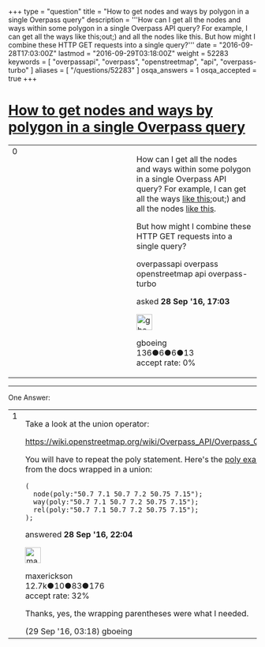 +++
type = "question"
title = "How to get nodes and ways by polygon in a single Overpass query"
description = '''How can I get all the nodes and ways within some polygon in a single Overpass API query? For example, I can get all the ways like this;out;) and all the nodes like this.  But how might I combine these HTTP GET requests into a single query?'''
date = "2016-09-28T17:03:00Z"
lastmod = "2016-09-29T03:18:00Z"
weight = 52283
keywords = [ "overpassapi", "overpass", "openstreetmap", "api", "overpass-turbo" ]
aliases = [ "/questions/52283" ]
osqa_answers = 1
osqa_accepted = true
+++

<div class="headNormal">

# [How to get nodes and ways by polygon in a single Overpass query](/questions/52283/how-to-get-nodes-and-ways-by-polygon-in-a-single-overpass-query)

</div>

<div id="main-body">

<div id="askform">

<table id="question-table" style="width:100%;">
<colgroup>
<col style="width: 50%" />
<col style="width: 50%" />
</colgroup>
<tbody>
<tr>
<td style="width: 30px; vertical-align: top"><div class="vote-buttons">
<span id="post-52283-upvote" class="ajax-command post-vote up" rel="nofollow" title="I like this post (click again to cancel)"> </span>
<div id="post-52283-score" class="post-score" title="current number of votes">
0
</div>
<span id="post-52283-downvote" class="ajax-command post-vote down" rel="nofollow" title="I dont like this post (click again to cancel)"> </span> <span id="favorite-mark" class="ajax-command favorite-mark" rel="nofollow" title="mark/unmark this question as favorite (click again to cancel)"> </span>
<div id="favorite-count" class="favorite-count">
&#10;</div>
</div></td>
<td><div id="item-right">
<div class="question-body">
<p>How can I get all the nodes and ways within some polygon in a single Overpass API query? For example, I can get all the ways <a href="http://www.overpass-api.de/api/interpreter?data=%5Bout:json%5D%5Btimeout:360%5D;way%5B" title="highway&quot;](poly:&quot;40.46125250000001 -80.2224771185185 40.461511 -80.221738 40.461597999999995 -80.22151 40.461695999999996 -80.221293 40.46181 -80.22108899999999 40.461894 -80.220968 40.461939 -80.220902 40.462081 -80.220732 40.462235 -80.220581 40.462384 -80.220462 40.462399 -80.220451 40.462568 -80.220342 40.462783 -80.22024499999999 40.463015 -80.220173 40.463124 -80.220146 40.463138 -80.220143 40.463311 -80.220118 40.463409999999996 -80.220111 40.463605 -80.220106 40.463873 -80.220109 40.463876 -80.21988999999999 40.463884 -80.21977 40.463902999999995 -80.21967099999999 40.463932 -80.21958599999999 40.463986 -80.21949 40.464034 -80.21942 40.463864 -80.21931699999999 40.463708 -80.219253 40.46384 -80.219183 40.464085 -80.219376 40.464422 -80.21937 40.465002999999996 -80.219248 40.466426 -80.218577 40.46763 -80.218542 40.470379 -80.21951 40.470436 -80.219543 40.470755 -80.219729 40.470566999999996 -80.220051 40.470346 -80.220401 40.470424 -80.220447 40.47092 -80.220839 40.471806 -80.221527 40.471931 -80.221639 40.472075 -80.220137 40.472207999999995 -80.21859099999999 40.472282 -80.218097 40.472384 -80.217075 40.472552 -80.215248 40.472558 -80.214581 40.472543 -80.214029 40.472515 -80.213465 40.472432999999995 -80.212988 40.47229 -80.212409 40.472122 -80.21175199999999 40.471914 -80.211146 40.471581 -80.21046 40.471134 -80.209606 40.470575 -80.208596 40.470191 -80.20788399999999 40.469651999999996 -80.206862 40.469166 -80.205924 40.468755 -80.204903 40.46845 -80.203957 40.468272999999996 -80.202919 40.467835 -80.200237 40.467863 -80.200144 40.467856 -80.200133 40.467835 -80.2001 40.467828999999995 -80.20009 40.467821 -80.200075 40.467805999999996 -80.20003 40.467791 -80.200019 40.467743 -80.199783 40.467571 -80.199142 40.467464 -80.198837 40.467411999999996 -80.19867599999999 40.467304 -80.19841 40.467281 -80.19836099999999 40.467213 -80.198219 40.466988 -80.197769 40.466682 -80.19725799999999 40.466553999999995 -80.197057 40.466418999999995 -80.196861 40.466122 -80.19649 40.465945999999995 -80.196281 40.465793999999995 -80.196114 40.465446 -80.195801 40.465095999999996 -80.195492 40.464763 -80.195225 40.464016 -80.194627 40.46371 -80.194389 40.462249 -80.19318 40.46125250000001 -80.19234783738503 40.46125250000001 -80.2224771185185">like this</a>;out;) and all the nodes <a href="http://www.overpass-api.de/api/interpreter?data=%5Bout:json%5D%5Btimeout:360%5D;way%5B%22highway%22%5D(poly:%2240.46125250000001%20-80.2224771185185%2040.461511%20-80.221738%2040.461597999999995%20-80.22151%2040.461695999999996%20-80.221293%2040.46181%20-80.22108899999999%2040.461894%20-80.220968%2040.461939%20-80.220902%2040.462081%20-80.220732%2040.462235%20-80.220581%2040.462384%20-80.220462%2040.462399%20-80.220451%2040.462568%20-80.220342%2040.462783%20-80.22024499999999%2040.463015%20-80.220173%2040.463124%20-80.220146%2040.463138%20-80.220143%2040.463311%20-80.220118%2040.463409999999996%20-80.220111%2040.463605%20-80.220106%2040.463873%20-80.220109%2040.463876%20-80.21988999999999%2040.463884%20-80.21977%2040.463902999999995%20-80.21967099999999%2040.463932%20-80.21958599999999%2040.463986%20-80.21949%2040.464034%20-80.21942%2040.463864%20-80.21931699999999%2040.463708%20-80.219253%2040.46384%20-80.219183%2040.464085%20-80.219376%2040.464422%20-80.21937%2040.465002999999996%20-80.219248%2040.466426%20-80.218577%2040.46763%20-80.218542%2040.470379%20-80.21951%2040.470436%20-80.219543%2040.470755%20-80.219729%2040.470566999999996%20-80.220051%2040.470346%20-80.220401%2040.470424%20-80.220447%2040.47092%20-80.220839%2040.471806%20-80.221527%2040.471931%20-80.221639%2040.472075%20-80.220137%2040.472207999999995%20-80.21859099999999%2040.472282%20-80.218097%2040.472384%20-80.217075%2040.472552%20-80.215248%2040.472558%20-80.214581%2040.472543%20-80.214029%2040.472515%20-80.213465%2040.472432999999995%20-80.212988%2040.47229%20-80.212409%2040.472122%20-80.21175199999999%2040.471914%20-80.211146%2040.471581%20-80.21046%2040.471134%20-80.209606%2040.470575%20-80.208596%2040.470191%20-80.20788399999999%2040.469651999999996%20-80.206862%2040.469166%20-80.205924%2040.468755%20-80.204903%2040.46845%20-80.203957%2040.468272999999996%20-80.202919%2040.467835%20-80.200237%2040.467863%20-80.200144%2040.467856%20-80.200133%2040.467835%20-80.2001%2040.467828999999995%20-80.20009%2040.467821%20-80.200075%2040.467805999999996%20-80.20003%2040.467791%20-80.200019%2040.467743%20-80.199783%2040.467571%20-80.199142%2040.467464%20-80.198837%2040.467411999999996%20-80.19867599999999%2040.467304%20-80.19841%2040.467281%20-80.19836099999999%2040.467213%20-80.198219%2040.466988%20-80.197769%2040.466682%20-80.19725799999999%2040.466553999999995%20-80.197057%2040.466418999999995%20-80.196861%2040.466122%20-80.19649%2040.465945999999995%20-80.196281%2040.465793999999995%20-80.196114%2040.465446%20-80.195801%2040.465095999999996%20-80.195492%2040.464763%20-80.195225%2040.464016%20-80.194627%2040.46371%20-80.194389%2040.462249%20-80.19318%2040.46125250000001%20-80.19234783738503%2040.46125250000001%20-80.2224771185185%22);%3E;out;">like this</a>.</p>
<p>But how might I combine these HTTP GET requests into a single query?</p>
</div>
<div id="question-tags" class="tags-container tags">
<span class="post-tag tag-link-overpassapi" rel="tag" title="see questions tagged &#39;overpassapi&#39;">overpassapi</span> <span class="post-tag tag-link-overpass" rel="tag" title="see questions tagged &#39;overpass&#39;">overpass</span> <span class="post-tag tag-link-openstreetmap" rel="tag" title="see questions tagged &#39;openstreetmap&#39;">openstreetmap</span> <span class="post-tag tag-link-api" rel="tag" title="see questions tagged &#39;api&#39;">api</span> <span class="post-tag tag-link-overpass-turbo" rel="tag" title="see questions tagged &#39;overpass-turbo&#39;">overpass-turbo</span>
</div>
<div id="question-controls" class="post-controls">
&#10;</div>
<div class="post-update-info-container">
<div class="post-update-info post-update-info-user">
<p>asked <strong>28 Sep '16, 17:03</strong></p>
<img src="https://secure.gravatar.com/avatar/8eb28ad933ae655db57b6c6b8563eb67?s=32&amp;d=identicon&amp;r=g" class="gravatar" width="32" height="32" alt="gboeing&#39;s gravatar image" />
<p><span>gboeing</span><br />
<span class="score" title="136 reputation points">136</span><span title="6 badges"><span class="badge1">●</span><span class="badgecount">6</span></span><span title="6 badges"><span class="silver">●</span><span class="badgecount">6</span></span><span title="13 badges"><span class="bronze">●</span><span class="badgecount">13</span></span><br />
<span class="accept_rate" title="Rate of the user&#39;s accepted answers">accept rate:</span> <span title="gboeing has no accepted answers">0%</span></p>
</div>
</div>
<div id="comments-container-52283" class="comments-container">
&#10;</div>
<div id="comment-tools-52283" class="comment-tools">
&#10;</div>
<div class="clear">
&#10;</div>
<div id="comment-52283-form-container" class="comment-form-container">
&#10;</div>
<div class="clear">
&#10;</div>
</div></td>
</tr>
</tbody>
</table>

------------------------------------------------------------------------

<div class="tabBar">

<span id="sort-top"></span>

<div class="headQuestions">

One Answer:

</div>

</div>

<span id="52289"></span>

<div id="answer-container-52289" class="answer accepted-answer">

<table style="width:100%;">
<colgroup>
<col style="width: 50%" />
<col style="width: 50%" />
</colgroup>
<tbody>
<tr>
<td style="width: 30px; vertical-align: top"><div class="vote-buttons">
<span id="post-52289-upvote" class="ajax-command post-vote up" rel="nofollow" title="I like this post (click again to cancel)"> </span>
<div id="post-52289-score" class="post-score" title="current number of votes">
1
</div>
<span id="post-52289-downvote" class="ajax-command post-vote down" rel="nofollow" title="I dont like this post (click again to cancel)"> </span> <span class="accept-answer on" rel="nofollow" title="gboeing has selected this answer as the correct answer"> </span>
</div></td>
<td><div class="item-right">
<div class="answer-body">
<p>Take a look at the union operator:</p>
<p><a href="https://wiki.openstreetmap.org/wiki/Overpass_API/Overpass_QL#Union">https://wiki.openstreetmap.org/wiki/Overpass_API/Overpass_QL#Union</a></p>
<p>You will have to repeat the poly statement. Here's the <a href="https://wiki.openstreetmap.org/wiki/Overpass_API/Overpass_QL#By_polygon_.28poly.29">poly example</a> from the docs wrapped in a union:</p>
<pre><code>(
  node(poly:&quot;50.7 7.1 50.7 7.2 50.75 7.15&quot;);
  way(poly:&quot;50.7 7.1 50.7 7.2 50.75 7.15&quot;);
  rel(poly:&quot;50.7 7.1 50.7 7.2 50.75 7.15&quot;);
);</code></pre>
</div>
<div class="answer-controls post-controls">
&#10;</div>
<div class="post-update-info-container">
<div class="post-update-info post-update-info-user">
<p>answered <strong>28 Sep '16, 22:04</strong></p>
<img src="https://secure.gravatar.com/avatar/c860445e868ebb21da141635a4aa7b06?s=32&amp;d=identicon&amp;r=g" class="gravatar" width="32" height="32" alt="maxerickson&#39;s gravatar image" />
<p><span>maxerickson</span><br />
<span class="score" title="12700 reputation points"><span>12.7k</span></span><span title="10 badges"><span class="badge1">●</span><span class="badgecount">10</span></span><span title="83 badges"><span class="silver">●</span><span class="badgecount">83</span></span><span title="176 badges"><span class="bronze">●</span><span class="badgecount">176</span></span><br />
<span class="accept_rate" title="Rate of the user&#39;s accepted answers">accept rate:</span> <span title="maxerickson has 93 accepted answers">32%</span></p>
</div>
</div>
<div id="comments-container-52289" class="comments-container">
<span id="52293"></span>
<div id="comment-52293" class="comment">
<div id="post-52293-score" class="comment-score">
&#10;</div>
<div class="comment-text">
<p>Thanks, yes, the wrapping parentheses were what I needed.</p>
</div>
<div id="comment-52293-info" class="comment-info">
<span class="comment-age">(29 Sep '16, 03:18)</span> <span class="comment-user userinfo">gboeing</span>
</div>
</div>
</div>
<div id="comment-tools-52289" class="comment-tools">
&#10;</div>
<div class="clear">
&#10;</div>
<div id="comment-52289-form-container" class="comment-form-container">
&#10;</div>
<div class="clear">
&#10;</div>
</div></td>
</tr>
</tbody>
</table>

</div>

<div class="paginator-container-left">

</div>

</div>

</div>

